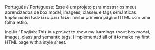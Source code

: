 Português / Portuguese: 
Esse é um projeto para mostrar os meus aprendizados de box model, imagens, classes e tags semânticas. Implementei tudo isso para fazer minha primeira página HTML com uma folha estilo.

Inglês / English:
This is a project to show my learnings about box model, images, class and semantic tags. I implemented all of it to make my first HTML page with a style sheet.
